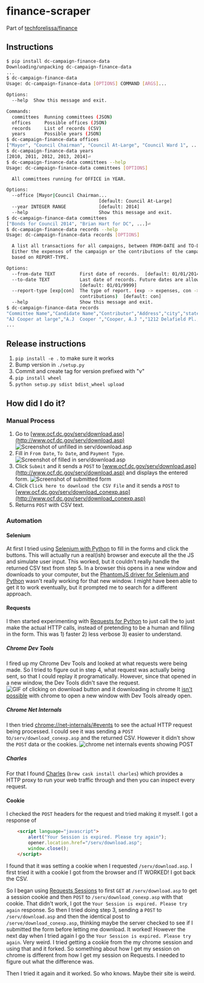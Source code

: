 # finance-scraper

Part of [techforelissa/finance](https://github.com/techforelissa/finance)

## Instructions
```bash
$ pip install dc-campaign-finance-data
Downloading/unpacking dc-campaign-finance-data
...
$ dc-campaign-finance-data
Usage: dc-campaign-finance-data [OPTIONS] COMMAND [ARGS]...

Options:
  --help  Show this message and exit.

Commands:
  committees  Running committees (JSON)
  offices     Possible offices (JSON)
  records     List of records (CSV)
  years       Possible years (JSON)
$ dc-campaign-finance-data offices
["Mayor", "Council Chairman", "Council At-Large", "Council Ward 1", ... ]
$ dc-campaign-finance-data years
[2010, 2011, 2012, 2013, 2014]⏎
$ dc-campaign-finance-data committees --help
Usage: dc-campaign-finance-data committees [OPTIONS]

  All committees running for OFFICE in YEAR.

Options:
  --office [Mayor|Council Chairman...
                                  [default: Council At-Large]
  --year INTEGER RANGE            [default: 2014]
  --help                          Show this message and exit.
$ dc-campaign-finance-data committees
["Bonds for Council 2014", "Brian Hart for DC", ...]⏎
$ dc-campaign-finance-data records --help
Usage: dc-campaign-finance-data records [OPTIONS]

  A list all transactions for all campaigns, between FROM-DATE and TO-DATE.
  Either the expenses of the campaign or the contributions of the campaign,
  based on REPORT-TYPE.

Options:
  --from-date TEXT         First date of records.  [default: 01/01/2014]
  --to-date TEXT           Last date of records. Future dates are allowed.
                           [default: 01/01/9999]
  --report-type [exp|con]  The type of report. (exp -> expenses, con ->
                           contributions)  [default: con]
  --help                   Show this message and exit.
$ dc-campaign-finance-data records
"Committee Name","Candidate Name","Contributor","Address","city","state","Zip","Contributor Type","Contribution Type","Employer Name","Employer Address","Amount","Date of Receipt"
"AJ Cooper at large","A.J  Cooper ","Cooper, A.J ","1212 Delafield Pl., NW","Washington","DC","20011","Candidate","Check","","","$2,000.00","1/24/2014"
...
```

## Release instructions
1. `pip install -e .` to make sure it works
2. Bump version in `./setup.py`
3. Commit and create tag for version prefixed with "v"
4. `pip install wheel`
5. `python setup.py sdist bdist_wheel upload`

## How did I do it?
### Manual Process
1. Go to
   [www.ocf.dc.gov/serv/download.asp](http://www.ocf.dc.gov/serv/download.asp)
   ![Screenshot of unfilled in serv/download.asp](http://f.cl.ly/items/3J2k2O05223Y1K2T0C43/District%20of%20Columbia%20%20Office%20of%20Campaign%20Finance%20%20Contribution%20%20%20Expenditure%20Search.png)
2. Fill in `From Date`, `To Date`, and `Payment Type`.
   ![Screenshot of filled in serv/download.asp](http://f.cl.ly/items/0T3N0O1I1W0A1t2W1t3N/District%20of%20Columbia%20%20Office%20of%20Campaign%20Finance%20%20Contribution%20%20%20Expenditure%20Search%20filled%20in.png)
3. Click `Submit` and it sends a `POST` to
   [www.ocf.dc.gov/serv/download.asp](http://www.ocf.dc.gov/serv/download.asp)
   and displays the entered form.
   ![Screenshot of submitted form](http://f.cl.ly/items/0Z3k1P2W0l1G2P080o2K/District%20of%20Columbia%20%20Office%20of%20Campaign%20Finance%20%20Contribution%20%20%20Expenditure%20Search%20submitted.png)
4. Click `Click here to download the CSV File` and it sends a `POST` to
   [www.ocf.dc.gov/serv/download_conexp.asp](http://www.ocf.dc.gov/serv/download_conexp.asp)
5. Returns `POST` with CSV text.

### Automation
#### Selenium
At first I tried using
[Selenium with Python](http://selenium-python.readthedocs.org) to fill in
the forms and click the buttons. This will actually run a real(ish) browser
and execute all the the JS and simulate user input. This worked, but
it couldn't really handle the returned CSV text from step 5. In a browser
this opens in a new window and downloads to your computer, but the
[PhantomJS driver for Selenium and Python](http://www.realpython.com/blog/python/headless-selenium-testing-with-python-and-phantomjs/)
wasn't really working for that new window. I might have been able to get
it to work eventually, but it prompted me to search for a different approach.

#### Requests
I then started experimenting with
[Requests for Python](http://docs.python-requests.org/en/latest) to just
call the to just make the actual HTTP calls, instead of pretending to be a
human and filling in the form. This was 1) faster 2) less verbose 3) easier
to understand.

##### Chrome Dev Tools
I fired up my Chrome Dev Tools and looked at what requests
were being made. So I tried to figure out in step 4, what request was actually being sent,
so that I could replay it programatically. However, since that opened
in a new window, the Dev Tools didn't save the request.
![GIF of clicking on download button and it downloading in chrome](http://zippy.gfycat.com/PinkAccomplishedBuffalo.gif)
It [isn't possible](http://stackoverflow.com/a/13747562) with chrome
to open a new window with Dev Tools already open.

##### Chrome Net Internals
I then tried [chrome://net-internals/#events](chrome://net-internals/#events)
to see the actual HTTP request being processed. I could see it was sending
a `POST` to`/serv/download_conexp.asp`
and the returned CSV. However it didn't show the `POST` data or the
cookies.
![chrome net internals events showing POST](http://f.cl.ly/items/050P46040W3o2t30431M/Screen%20Shot%202014-06-15%20at%2012.54.33%20PM.png)

##### Charles
For that I found [Charles](http://www.charlesproxy.com/)
(`brew cask install charles`) which provides a HTTP proxy to run your web
traffic through and then you can inspect every request.

#### Cookie
I checked the `POST` headers for the request and tried making it myself.
I got a response of

```html
    <script language="javascript">
        alert("Your Session is expired. Please try again");
        opener.location.href="/serv/download.asp";
        window.close();
    </script>
```

I found that it was setting a cookie when I requested
`/serv/download.asp`. I first tried it with a cookie I got  from the browser
and IT WORKED! I got back the CSV.

So I began using
[Requests Sessions](http://docs.python-requests.org/en/latest/user/advanced/#session-objects)
to first `GET` at `/serv/download.asp` to get a session cookie and then
`POST` to `/serv/download_conexp.asp` with that cookie. That didn't work,
I got the `Your Session is expired. Please try again` response.
So then I tried doing step 3, sending a `POST` to `/serv/download.asp` and then
the identical post to `/serve/download_conexp.asp`, thinking maybe the server
checked to see if I submitted the form before letting me download. It worked!
However the next day when I tried again I go the
`Your Session is expired. Please try again`. Very weird. I tried getting a
cookie from the my chrome session and using that and it forked. So something
about how I get my session on chrome is different from how I get my session
on Requests. I needed to figure out what the difference was.

Then I tried it again and it worked. So who knows. Maybe their site is weird.

